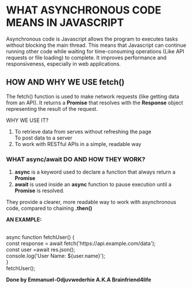 <h1> WHAT ASYNCHRONOUS CODE MEANS IN JAVASCRIPT</h1>
<p> Asynchronous code is Javascript allows the program to executes tasks without blocking the main thread. This means that Javascript can continue running other code while waiting for time-consuming operations (Like API requests or file loading) to complete. It improves performance and responsiveness, especially in web applications.

<h2>HOW AND WHY WE USE fetch()</h2>
<p>The fetch() function is used to make network requests (like getting data from an API). It returns a <b>Promise</b> that resolves with the <b>Response</b> object representing the result of the request.
<p>WHY WE USE IT?</p>
<ol>
<li>To retrieve data from serves without refreshing the page</li>
<div>To post data to a server</li>
<li>To work with RESTful APIs in a simple, readable way</li>
</ol>

<h3>WHAT async/await DO AND HOW THEY WORK?</h3>
<ol>
<li><b>async</b> is a keyword used to declare a function that always return a <b>Promise</b></li>
<li><b>await</b> is used inside an <b>async</b> function to pause execution until a <b>Promise</b> is resolved.</li>
</ol>
<p>They provide a clearer, more readable way to work with asynchronous code, compared to chaining <b>.then()</b><p>

<p><b>AN EXAMPLE:</b></p><br>
async function fetchUser() { <br>
    const response = await fetch('https://api.example.com/data'); <br>
    const user =await res.json(); <br>
    console.log('User Name: ${user.name}'); <br>
}<br>
fetchUser(); <br>

<p><b>Done by Emmanuel-Odjuvwederhie A.K.A Brainfriend4life</b></p>
